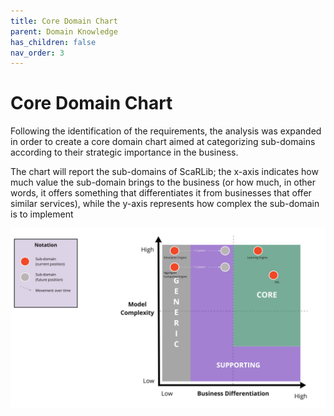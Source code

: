 ```yaml
---
title: Core Domain Chart
parent: Domain Knowledge
has_children: false
nav_order: 3
---
```


# Core Domain Chart

Following the identification of the requirements, the analysis was expanded in order to create a core domain chart aimed at categorizing sub-domains according to their strategic importance in the business.

The chart will report the sub-domains of ScaRLib; the x-axis indicates how much value the sub-domain brings to the business (or how much, in other words, it offers something that differentiates it from businesses that offer similar services), while the y-axis represents how complex the sub-domain is to implement

![ScaRLib Core Domain Chart](/imgs/scarlib-domain-analysis.png)